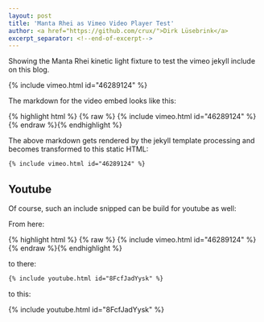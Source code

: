 ```yaml
---
layout: post
title: 'Manta Rhei as Vimeo Video Player Test'
author: <a href="https://github.com/crux/">Dirk Lüsebrink</a>
excerpt_separator: <!--end-of-excerpt-->
---
```

Showing the Manta Rhei kinetic light fixture to test the vimeo jekyll include on this blog. 

{% include vimeo.html id="46289124" %}

<!--end-of-excerpt-->

The markdown for the video embed looks like this:

{% highlight html %}
{% raw %}
{% include vimeo.html id="46289124" %}
{% endraw %}{% endhighlight %}

The above markdown gets rendered by the jekyll template processing and becomes transformed to this static HTML:
```html
{% include vimeo.html id="46289124" %}
```

## Youtube

Of course, such an include snipped can be build for youtube as well:

From here:

{% highlight html %}
{% raw %}
{% include vimeo.html id="46289124" %}
{% endraw %}{% endhighlight %}

to there:

```html
{% include youtube.html id="8FcfJadYysk" %}
```

to this:

{% include youtube.html id="8FcfJadYysk" %}
